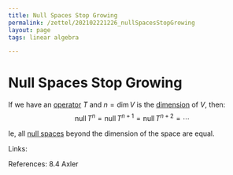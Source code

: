 ```yaml
---
title: Null Spaces Stop Growing
permalink: /zettel/202102221226_nullSpacesStopGrowing
layout: page
tags: linear algebra

---
```

# Null Spaces Stop Growing

If we have an [operator](202102082104_operatorDefinition) $T$ and $n = \textrm{dim} \, V$ is the [dimension](202102062253_dimensionDefinition)
of $V$, then:
$$
\textrm{null} \, T^n = \textrm{null} \, T^{n+1} = \textrm{null} \, T^{n+2} = \cdots
$$

Ie, all [null spaces](202102071742_nullSpaceDefinition) beyond the dimension of the space are equal.

Links: 

References: 8.4 Axler

